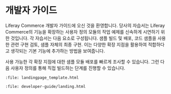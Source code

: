 # 개발자 가이드

Liferay Commerce 개발자 가이드에 오신 것을 환영합니다. 당사의 자습서는 Liferay Commerce의 기능을 확장하는 사용자 정의 모듈의 작업 예제를 신속하게 시연하기 위한 것입니다. 각 자습서는 다음 요소로 구성됩니다. 샘플 빌드 및 배포, 코드 샘플을 사용한 관련 구현 검토, 샘플 자체의 최종 구현. 이는 다양한 확장 지점을 활용하여 적합하다고 생각되는 기본 기능에 추가하는 방법을 보여줍니다.

사용 가능한 각 확장 지점에 대한 샘플 모듈 배포를 빠르게 조사할 수 있습니다. 그런 다음 사용자 정의를 통해 직접 빌드하는 단계를 진행할 수 있습니다.

```{raw} html
:file: landingpage_template.html
```

```{raw} html
:file: developer-guide/landing.html
```
